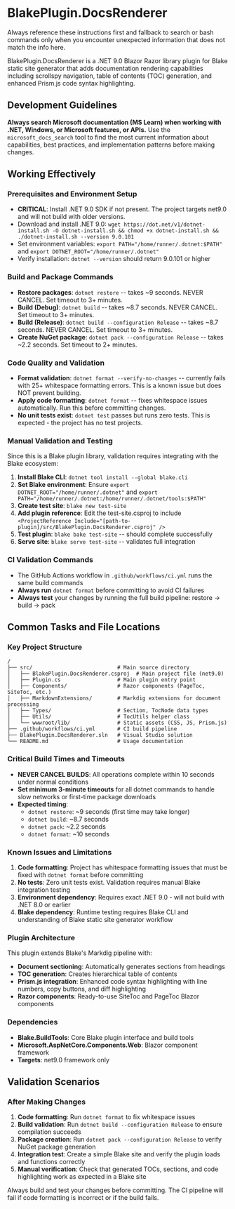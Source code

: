 # BlakePlugin.DocsRenderer

Always reference these instructions first and fallback to search or bash commands only when you encounter unexpected information that does not match the info here.

BlakePlugin.DocsRenderer is a .NET 9.0 Blazor Razor library plugin for Blake static site generator that adds documentation rendering capabilities including scrollspy navigation, table of contents (TOC) generation, and enhanced Prism.js code syntax highlighting.

## Development Guidelines

**Always search Microsoft documentation (MS Learn) when working with .NET, Windows, or Microsoft features, or APIs.** Use the `microsoft_docs_search` tool to find the most current information about capabilities, best practices, and implementation patterns before making changes.

## Working Effectively

### Prerequisites and Environment Setup
- **CRITICAL**: Install .NET 9.0 SDK if not present. The project targets net9.0 and will not build with older versions.
- Download and install .NET 9.0: `wget https://dot.net/v1/dotnet-install.sh -O dotnet-install.sh && chmod +x dotnet-install.sh && ./dotnet-install.sh --version 9.0.101`
- Set environment variables: `export PATH="/home/runner/.dotnet:$PATH"` and `export DOTNET_ROOT="/home/runner/.dotnet"`
- Verify installation: `dotnet --version` should return 9.0.101 or higher

### Build and Package Commands
- **Restore packages**: `dotnet restore` -- takes ~9 seconds. NEVER CANCEL. Set timeout to 3+ minutes.
- **Build (Debug)**: `dotnet build` -- takes ~8.7 seconds. NEVER CANCEL. Set timeout to 3+ minutes.
- **Build (Release)**: `dotnet build --configuration Release` -- takes ~8.7 seconds. NEVER CANCEL. Set timeout to 3+ minutes.
- **Create NuGet package**: `dotnet pack --configuration Release` -- takes ~2.2 seconds. Set timeout to 2+ minutes.

### Code Quality and Validation
- **Format validation**: `dotnet format --verify-no-changes` -- currently fails with 25+ whitespace formatting errors. This is a known issue but does NOT prevent building.
- **Apply code formatting**: `dotnet format` -- fixes whitespace issues automatically. Run this before committing changes.
- **No unit tests exist**: `dotnet test` passes but runs zero tests. This is expected - the project has no test projects.

### Manual Validation and Testing
Since this is a Blake plugin library, validation requires integrating with the Blake ecosystem:

1. **Install Blake CLI**: `dotnet tool install --global blake.cli`
2. **Set Blake environment**: Ensure `export DOTNET_ROOT="/home/runner/.dotnet"` and `export PATH="/home/runner/.dotnet:/home/runner/.dotnet/tools:$PATH"`
3. **Create test site**: `blake new test-site`
4. **Add plugin reference**: Edit the test-site.csproj to include `<ProjectReference Include="[path-to-plugin]/src/BlakePlugin.DocsRenderer.csproj" />`
5. **Test plugin**: `blake bake test-site` -- should complete successfully
6. **Serve site**: `blake serve test-site` -- validates full integration

### CI Validation Commands
- The GitHub Actions workflow in `.github/workflows/ci.yml` runs the same build commands
- **Always run** `dotnet format` before committing to avoid CI failures
- **Always test** your changes by running the full build pipeline: restore → build → pack

## Common Tasks and File Locations

### Key Project Structure
```
/
├── src/                           # Main source directory
│   ├── BlakePlugin.DocsRenderer.csproj  # Main project file (net9.0)
│   ├── Plugin.cs                  # Main plugin entry point
│   ├── Components/                # Razor components (PageToc, SiteToc, etc.)
│   ├── MarkdownExtensions/        # Markdig extensions for document processing
│   ├── Types/                     # Section, TocNode data types
│   ├── Utils/                     # TocUtils helper class
│   └── wwwroot/lib/               # Static assets (CSS, JS, Prism.js)
├── .github/workflows/ci.yml       # CI build pipeline
├── BlakePlugin.DocsRenderer.sln   # Visual Studio solution
└── README.md                      # Usage documentation
```

### Critical Build Times and Timeouts
- **NEVER CANCEL BUILDS**: All operations complete within 10 seconds under normal conditions
- **Set minimum 3-minute timeouts** for all dotnet commands to handle slow networks or first-time package downloads
- **Expected timing**:
  - `dotnet restore`: ~9 seconds (first time may take longer)
  - `dotnet build`: ~8.7 seconds  
  - `dotnet pack`: ~2.2 seconds
  - `dotnet format`: ~10 seconds

### Known Issues and Limitations
1. **Code formatting**: Project has whitespace formatting issues that must be fixed with `dotnet format` before committing
2. **No tests**: Zero unit tests exist. Validation requires manual Blake integration testing
3. **Environment dependency**: Requires exact .NET 9.0 - will not build with .NET 8.0 or earlier
4. **Blake dependency**: Runtime testing requires Blake CLI and understanding of Blake static site generator workflow

### Plugin Architecture
This plugin extends Blake's Markdig pipeline with:
- **Document sectioning**: Automatically generates sections from headings
- **TOC generation**: Creates hierarchical table of contents  
- **Prism.js integration**: Enhanced code syntax highlighting with line numbers, copy buttons, and diff highlighting
- **Razor components**: Ready-to-use SiteToc and PageToc Blazor components

### Dependencies
- **Blake.BuildTools**: Core Blake plugin interface and build tools
- **Microsoft.AspNetCore.Components.Web**: Blazor component framework
- **Targets**: net9.0 framework only

## Validation Scenarios

### After Making Changes
1. **Code formatting**: Run `dotnet format` to fix whitespace issues
2. **Build validation**: Run `dotnet build --configuration Release` to ensure compilation succeeds
3. **Package creation**: Run `dotnet pack --configuration Release` to verify NuGet package generation
4. **Integration test**: Create a simple Blake site and verify the plugin loads and functions correctly
5. **Manual verification**: Check that generated TOCs, sections, and code highlighting work as expected in a Blake site

Always build and test your changes before committing. The CI pipeline will fail if code formatting is incorrect or if the build fails.